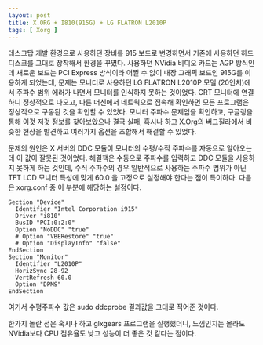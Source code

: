 ```yaml
---
layout: post
title: X.ORG + I810(915G) + LG FLATRON L2010P
tags: [ Xorg ]
---
```


데스크탑 개발 환경으로 사용하던 장비를 915 보드로 변경하면서 기존에 사용하던 하드디스크를 그대로 장착해서 환경을 꾸몄다. 사용하던 NVidia 비디오 카드는 AGP 방식인데 새로운 보드는 PCI Express 방식이라 어쩔 수 없이 내장 그래픽 보드인 915G를 이용하게 되었는데, 문제는 모니터로 사용하던 LG FLATRON L2010P 모델 (20인치)에서 주파수 범위 에러가 나면서 모니터를 인식하지 못하는 것이었다. CRT 모니터에 연결하니 정상적으로 나오고, 다른 머신에서 네트웍으로 접속해 확인하면 모든 프로그램은 정상적으로 구동된 것을 확인할 수 있었다. 모니터 주파수 문제임을 확인하고, 구글링을 통해 이것 저것 정보를 찾아보았으나 결국 실패, 혹시나 하고 X.Org의 버그질라에서 비슷한 현상을 발견하고 여러가지 옵션을 조합해서 해결할 수 있었다.

문제의 원인은 X 서버의 DDC 모듈이 모니터의 수평/수직 주파수를 자동으로 알아오는데 이 값이 잘못된 것이었다. 해결책은 수동으로 주파수를 입력하고 DDC 모듈을 사용하지 못하게 하는 것인데, 수직 주파수의 경우 일반적으로 사용하는 주파수 범위가 아닌 TFT LCD 모니터 특성에 맞게 60.0 을 고정으로 설정해야 한다는 점이 특이하다. 다음은 xorg.conf 중 이 부분에 해당하는 설정이다.

    Section "Device"
      Identifier "Intel Corporation i915"
      Driver "i810"
      BusID "PCI:0:2:0"
      Option "NoDDC" "true"
      # Option "VBERestore" "true"
      # Option "DisplayInfo" "false"
    EndSection
    Section "Monitor"
      Identifier "L2010P"
      HorizSync 28-92
      VertRefresh 60.0
      Option "DPMS"
    EndSection 

여기서 수평주파수 값은 sudo ddcprobe 결과값을 그대로 적어준 것이다.

한가지 놀란 점은 혹시나 하고 glxgears 프로그램을 실행했더니, 느낌인지는 몰라도 NVidia보다 CPU 점유율도 낮고 성능이 더 좋은 것 같다는 점이다.
